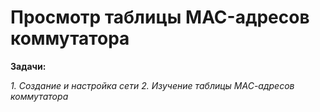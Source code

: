# Просмотр таблицы MAC-адресов коммутатора

**Задачи:**

  *1. Создание и настройка сети*
  *2. Изучение таблицы МАС-адресов коммутатора*


